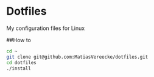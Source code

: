 # Dotfiles

My configuration files for Linux

##How to

```bash
cd ~
git clone git@github.com:MatiasVereecke/dotfiles.git
cd dotfiles
./install

```
